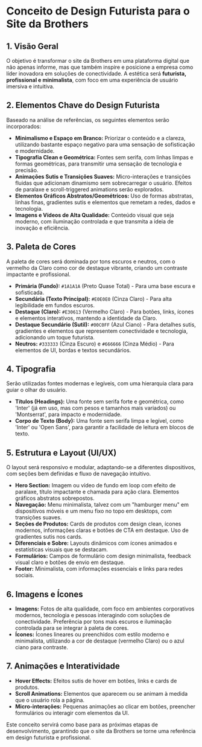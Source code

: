 # Conceito de Design Futurista para o Site da Brothers

## 1. Visão Geral

O objetivo é transformar o site da Brothers em uma plataforma digital que não apenas informe, mas que também inspire e posicione a empresa como líder inovadora em soluções de conectividade. A estética será **futurista, profissional e minimalista**, com foco em uma experiência de usuário imersiva e intuitiva.

## 2. Elementos Chave do Design Futurista

Baseado na análise de referências, os seguintes elementos serão incorporados:

*   **Minimalismo e Espaço em Branco:** Priorizar o conteúdo e a clareza, utilizando bastante espaço negativo para uma sensação de sofisticação e modernidade.
*   **Tipografia Clean e Geométrica:** Fontes sem serifa, com linhas limpas e formas geométricas, para transmitir uma sensação de tecnologia e precisão.
*   **Animações Sutis e Transições Suaves:** Micro-interações e transições fluidas que adicionam dinamismo sem sobrecarregar o usuário. Efeitos de paralaxe e scroll-triggered animations serão explorados.
*   **Elementos Gráficos Abstratos/Geométricos:** Uso de formas abstratas, linhas finas, gradientes sutis e elementos que remetam a redes, dados e tecnologia.
*   **Imagens e Vídeos de Alta Qualidade:** Conteúdo visual que seja moderno, com iluminação controlada e que transmita a ideia de inovação e eficiência.

## 3. Paleta de Cores

A paleta de cores será dominada por tons escuros e neutros, com o vermelho da Claro como cor de destaque vibrante, criando um contraste impactante e profissional.

*   **Primária (Fundo):** `#1A1A1A` (Preto Quase Total) - Para uma base escura e sofisticada.
*   **Secundária (Texto Principal):** `#E0E0E0` (Cinza Claro) - Para alta legibilidade em fundos escuros.
*   **Destaque (Claro):** `#E30613` (Vermelho Claro) - Para botões, links, ícones e elementos interativos, mantendo a identidade da Claro.
*   **Destaque Secundário (Sutil):** `#00C0FF` (Azul Ciano) - Para detalhes sutis, gradientes e elementos que representem conectividade e tecnologia, adicionando um toque futurista.
*   **Neutros:** `#333333` (Cinza Escuro) e `#666666` (Cinza Médio) - Para elementos de UI, bordas e textos secundários.

## 4. Tipografia

Serão utilizadas fontes modernas e legíveis, com uma hierarquia clara para guiar o olhar do usuário.

*   **Títulos (Headings):** Uma fonte sem serifa forte e geométrica, como 'Inter' (já em uso, mas com pesos e tamanhos mais variados) ou 'Montserrat', para impacto e modernidade.
*   **Corpo de Texto (Body):** Uma fonte sem serifa limpa e legível, como 'Inter' ou 'Open Sans', para garantir a facilidade de leitura em blocos de texto.

## 5. Estrutura e Layout (UI/UX)

O layout será responsivo e modular, adaptando-se a diferentes dispositivos, com seções bem definidas e fluxo de navegação intuitivo.

*   **Hero Section:** Imagem ou vídeo de fundo em loop com efeito de paralaxe, título impactante e chamada para ação clara. Elementos gráficos abstratos sobrepostos.
*   **Navegação:** Menu minimalista, talvez com um "hamburger menu" em dispositivos móveis e um menu fixo no topo em desktops, com transições suaves.
*   **Seções de Produtos:** Cards de produtos com design clean, ícones modernos, informações claras e botões de CTA em destaque. Uso de gradientes sutis nos cards.
*   **Diferenciais e Sobre:** Layouts dinâmicos com ícones animados e estatísticas visuais que se destacam.
*   **Formulários:** Campos de formulário com design minimalista, feedback visual claro e botões de envio em destaque.
*   **Footer:** Minimalista, com informações essenciais e links para redes sociais.

## 6. Imagens e Ícones

*   **Imagens:** Fotos de alta qualidade, com foco em ambientes corporativos modernos, tecnologia e pessoas interagindo com soluções de conectividade. Preferência por tons mais escuros e iluminação controlada para se integrar à paleta de cores.
*   **Ícones:** Ícones lineares ou preenchidos com estilo moderno e minimalista, utilizando a cor de destaque (vermelho Claro) ou o azul ciano para contraste.

## 7. Animações e Interatividade

*   **Hover Effects:** Efeitos sutis de hover em botões, links e cards de produtos.
*   **Scroll Animations:** Elementos que aparecem ou se animam à medida que o usuário rola a página.
*   **Micro-interações:** Pequenas animações ao clicar em botões, preencher formulários ou interagir com elementos da UI.

Este conceito servirá como base para as próximas etapas de desenvolvimento, garantindo que o site da Brothers se torne uma referência em design futurista e profissional.

